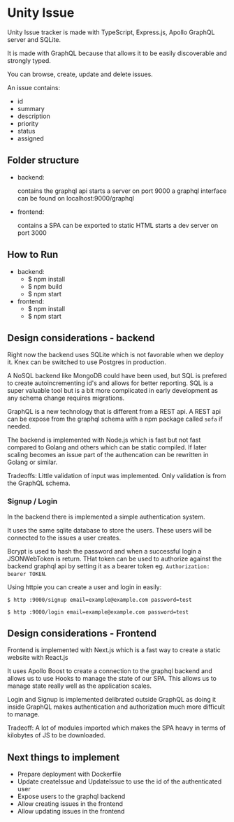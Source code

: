 # Unity Issue

Unity Issue tracker is made with TypeScript, Express.js, Apollo GraphQL server and SQLite.

It is made with GraphQL because that allows it to be easily discoverable and strongly typed.

You can browse, create, update and delete issues.

An issue contains:

- id
- summary
- description
- priority
- status
- assigned

## Folder structure

- backend:

  contains the graphql api
  starts a server on port 9000
  a graphql interface can be found on localhost:9000/graphql

- frontend:

  contains a SPA
  can be exported to static HTML
  starts a dev server on port 3000

## How to Run

- backend:
  - \$ npm install
  - \$ npm build
  - \$ npm start
- frontend:
  - \$ npm install
  - \$ npm start

## Design considerations - backend

Right now the backend uses SQLite which is not favorable when we deploy it. Knex can be switched to use Postgres in production.

A NoSQL backend like MongoDB could have been used, but SQL is prefered to create autoincrementing id's and allows for better reporting. SQL is a super valuable tool but is a bit more complicated in early development as any schema change requires migrations.

GraphQL is a new technology that is different from a REST api. A REST api can be expose from the graphql schema with a npm package called `sofa` if needed.

The backend is implemented with Node.js which is fast but not fast compared to Golang and others which can be static compiled. If later scaling becomes an issue part of the authencation can be rewritten in Golang or similar.

Tradeoffs: Little validation of input was implemented. Only validation is from the GraphQL schema.

### Signup / Login

In the backend there is implemented a simple authentication system.

It uses the same sqlite database to store the users. These users will be connected to the issues a user creates.

Bcrypt is used to hash the password and when a successful login a JSONWebToken is return. THat token can be used to authorize against the backend graphql api by setting it as a bearer token eg. `Authorization: bearer TOKEN`.

Using httpie you can create a user and login in easily:

```
$ http :9000/signup email=example@example.com password=test
```

```
$ http :9000/login email=example@example.com password=test
```

## Design considerations - Frontend

Frontend is implemented with Next.js which is a fast way to create a static website with React.js

It uses Apollo Boost to create a connection to the graphql backend and allows us to use Hooks to manage the state of our SPA. This allows us to manage state really well as the application scales.

Login and Signup is implemented delibrated outside GraphQL as doing it inside GraphQL makes authentication and authorization much more difficult to manage.

Tradeoff: A lot of modules imported which makes the SPA heavy in terms of kilobytes of JS to be downloaded.

## Next things to implement

- Prepare deployment with Dockerfile
- Update createIssue and UpdateIssue to use the id of the authenticated user
- Expose users to the graphql backend
- Allow creating issues in the frontend
- Allow updating issues in the frontend
